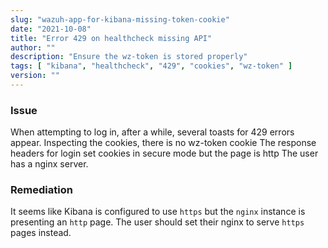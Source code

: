 ```yaml
---
slug: "wazuh-app-for-kibana-missing-token-cookie"
date: "2021-10-08"
title: "Error 429 on healthcheck missing API"
author: ""
description: "Ensure the wz-token is stored properly"
tags: [ "kibana", "healthcheck", "429", "cookies", "wz-token" ]
version: ""
---
```


### Issue

When attempting to log in, after a while, several toasts for 429 errors appear.
Inspecting the cookies, there is no wz-token cookie
The response headers for login set cookies in secure mode but the page is http
The user has a nginx server.

### Remediation

It seems like Kibana is configured to use `https` but the `nginx` instance is presenting an `http` page. The user should set their nginx to serve `https` pages instead.
